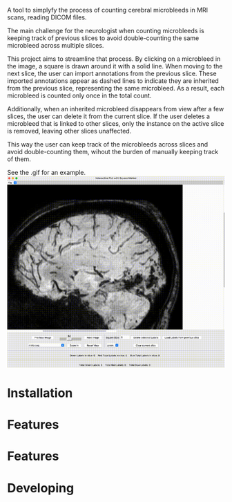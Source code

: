 A tool to simplyfy the process of counting cerebral microbleeds in MRI scans, reading DICOM files.

The main challenge for the neurologist when counting microbleeds is keeping track of previous slices to avoid double-counting the same microbleed across multiple slices.

This project aims to streamline that process. By clicking on a microbleed in the image, a square is drawn around it with a solid line. When moving to the next slice, the user can import annotations from the previous slice. These imported annotations appear as dashed lines to indicate they are inherited from the previous slice, representing the same microbleed. As a result, each microbleed is counted only once in the total count.

Additionally, when an inherited microbleed disappears from view after a few slices, the user can delete it from the current slice. If the user deletes a microbleed that is linked to other slices, only the instance on the active slice is removed, leaving other slices unaffected.

This way the user can keep track of the microbleeds across slices and avoid double-counting them, wihout the burden of manually keeping track of them.

See the .gif for an example.
![example](output_neurology.gif)

# Installation

# Features

# Features

# Developing


# 



